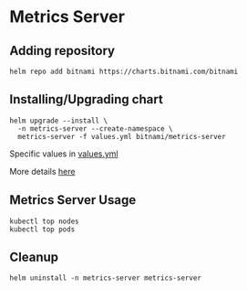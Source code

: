 # Metrics Server

## Adding repository
```
helm repo add bitnami https://charts.bitnami.com/bitnami
```

## Installing/Upgrading chart
```
helm upgrade --install \
  -n metrics-server --create-namespace \
  metrics-server -f values.yml bitnami/metrics-server
```
Specific values in [values.yml](values.yml)

More details [here](https://github.com/bitnami/charts/tree/master/bitnami/metrics-server)

## Metrics Server Usage
```
kubectl top nodes
kubectl top pods
```

## Cleanup
```
helm uninstall -n metrics-server metrics-server
```
